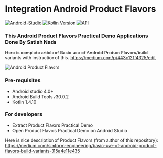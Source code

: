 # Integration Android Product Flavors #

[![Android-Studio](https://img.shields.io/badge/Android%20Studio-4.0+-orange.svg?style=flat)](https://developer.android.com/studio/)
[![Kotlin Version](https://img.shields.io/badge/Kotlin-v1.4.10-blue.svg)](https://kotlinlang.org)
[![API](https://img.shields.io/badge/API-16%2B-brightgreen.svg?style=flat)](https://android-arsenal.com/api?level=19)

### This Android Product Flavors Practical Demo Applications Done By Satish Nada
Here is complete article of Basic use of Android Product Flavors/build variants with instruction of this.
https://medium.com/p/443c121f4325/edit

<img src="https://github.com/satishnada/ProductFlavors/blob/master/Product%20Flavors.png" alt="Android Product Flavors"/>


### Pre-requisites ###

* Android studio 4.0+
* Android Build Tools v30.0.2
* Kotlin 1.4.10

### For developers ###
* Extract Product Flavors Practical Demo
* Open Product Flavors Practical Demo on Android Studio

Here is nice description of Product Flavors (from author of this repository):
https://medium.com/simform-engineering/basic-use-of-android-product-flavors-build-variants-315a4e11e435